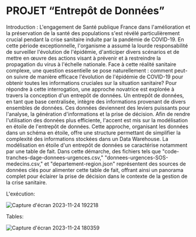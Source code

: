 # PROJET “Entrepôt de Données”


Introduction : 
L'engagement de Santé publique France dans l'amélioration et la préservation de la santé des populations s'est révélé particulièrement crucial pendant la crise sanitaire induite par la pandémie de COVID-19. En cette période exceptionnelle, l'organisme a assumé la lourde responsabilité de surveiller l'évolution de l'épidémie, d'anticiper divers scénarios et de mettre en œuvre des actions visant à prévenir et à restreindre la propagation du virus à l'échelle nationale.
Face à cette réalité sanitaire complexe, une question essentielle se pose naturellement : comment peut-on suivre de manière efficace l'évolution de l'épidémie de COVID-19 pour obtenir toutes les informations cruciales sur la situation sanitaire?
Pour répondre à cette interrogation, une approche novatrice est explorée à travers la conception d'un entrepôt de données. Un entrepôt de données, en tant que base centralisée, intègre des informations provenant de divers ensembles de données. Ces données deviennent des leviers puissants pour l'analyse, la génération d'informations et la prise de décision.
Afin de rendre l'utilisation des données plus efficiente, l'accent est mis sur la modélisation en étoile de l'entrepôt de données. Cette approche, organisant les données dans un schéma en étoile, offre une structure permettant de simplifier la complexité des informations stockées dans un Data Warehouse.
La modélisation en étoile d'un entrepôt de données se caractérise notamment par une table de fait. Dans cette démarche, des fichiers tels que "code-tranches-dage-donnees-urgences.csv," "donnees-urgences-SOS-medecins.csv," et "departement-region.json" représentent des sources de données clés pour alimenter cette table de fait, offrant ainsi un panorama complet pour éclairer la prise de décision dans le contexte de la gestion de la crise sanitaire.

L'exécution:

![Capture d'écran 2023-11-24 192218](https://github.com/sarah-bouzabal/Porojet_IDD/assets/96074783/a8ece89f-f73c-4eb4-8099-c32801001833)


Tables:

![Capture d'écran 2023-11-24 180359](https://github.com/sarah-bouzabal/Porojet_IDD/assets/96074783/b8c1a674-49a3-4abd-a5df-cc656a774641)

